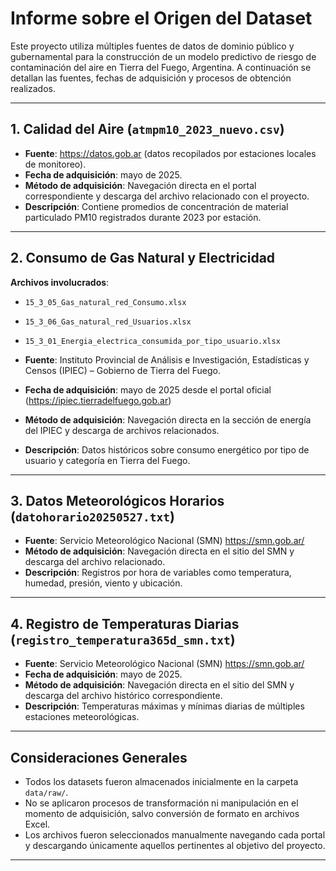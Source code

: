 
# Informe sobre el Origen del Dataset

Este proyecto utiliza múltiples fuentes de datos de dominio público y gubernamental para la construcción de un modelo predictivo de riesgo de contaminación del aire en Tierra del Fuego, Argentina. A continuación se detallan las fuentes, fechas de adquisición y procesos de obtención realizados.

---

## 1. Calidad del Aire (`atmpm10_2023_nuevo.csv`)
- **Fuente**: https://datos.gob.ar (datos recopilados por estaciones locales de monitoreo).
- **Fecha de adquisición**: mayo de 2025.
- **Método de adquisición**: Navegación directa en el portal correspondiente y descarga del archivo relacionado con el proyecto.
- **Descripción**: Contiene promedios de concentración de material particulado PM10 registrados durante 2023 por estación.

---

## 2. Consumo de Gas Natural y Electricidad  
**Archivos involucrados**:
- `15_3_05_Gas_natural_red_Consumo.xlsx`  
- `15_3_06_Gas_natural_red_Usuarios.xlsx`  
- `15_3_01_Energia_electrica_consumida_por_tipo_usuario.xlsx`

- **Fuente**: Instituto Provincial de Análisis e Investigación, Estadísticas y Censos (IPIEC) – Gobierno de Tierra del Fuego.
- **Fecha de adquisición**: mayo de 2025 desde el portal oficial (https://ipiec.tierradelfuego.gob.ar)
- **Método de adquisición**: Navegación directa en la sección de energía del IPIEC y descarga de archivos relacionados.
- **Descripción**: Datos históricos sobre consumo energético por tipo de usuario y categoría en Tierra del Fuego.

---

## 3. Datos Meteorológicos Horarios (`datohorario20250527.txt`)
- **Fuente**: Servicio Meteorológico Nacional (SMN) https://smn.gob.ar/
- **Método de adquisición**: Navegación directa en el sitio del SMN y descarga del archivo relacionado.
- **Descripción**: Registros por hora de variables como temperatura, humedad, presión, viento y ubicación.

---

## 4. Registro de Temperaturas Diarias (`registro_temperatura365d_smn.txt`)
- **Fuente**: Servicio Meteorológico Nacional (SMN) https://smn.gob.ar/
- **Fecha de adquisición**: mayo de 2025.
- **Método de adquisición**: Navegación directa en el sitio del SMN y descarga del archivo histórico correspondiente.
- **Descripción**: Temperaturas máximas y mínimas diarias de múltiples estaciones meteorológicas.

---

## Consideraciones Generales
- Todos los datasets fueron almacenados inicialmente en la carpeta `data/raw/`.
- No se aplicaron procesos de transformación ni manipulación en el momento de adquisición, salvo conversión de formato en archivos Excel.
- Los archivos fueron seleccionados manualmente navegando cada portal y descargando únicamente aquellos pertinentes al objetivo del proyecto.

---
